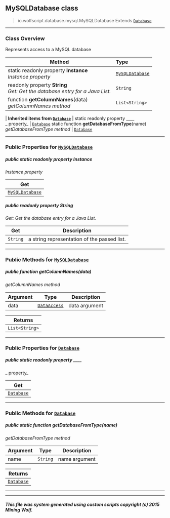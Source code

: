 ## MySQLDatabase __class__

>io.wolfscript.database.mysql.MySQLDatabase
>Extends [`Database`](../Database.md)

---

### Class Overview

Represents access to a MySQL database

Method | Type   
--- | :--- 
static readonly property __Instance__ <br> _Instance property_ | [`MySQLDatabase`](MySQLDatabase.md)
 readonly property __String__ <br> _Get: Get the database entry for a Java List._ | `String`
 function __getColumnNames__(data) <br> _getColumnNames method_ | `List<String>`
 |
__Inherited items from [`Database`](../Database.md)__ |
static readonly property ____ <br> _ property_ | [`Database`](../Database.md)
static function __getDatabaseFromType__(name) <br> _getDatabaseFromType method_ | [`Database`](../Database.md)





---


### Public Properties for [`MySQLDatabase`](MySQLDatabase.md)

##### <a id='instance'></a>public static readonly property __Instance__

_Instance property_

Get | 
--- | 
[`MySQLDatabase`](MySQLDatabase.md) |



##### <a id='string'></a>public  readonly property __String__

_Get: Get the database entry for a Java List._

Get | Description
--- | --- 
`String` | a string representation of the passed list.



---

### Public Methods for [`MySQLDatabase`](MySQLDatabase.md)

##### <a id='getcolumnnames'></a>public  function __getColumnNames__(data)

_getColumnNames method_

Argument | Type | Description  
--- | --- | --- 
data | [`DataAccess`](../DataAccess.md) | data argument

Returns | 
--- | 
`List<String>` |


---

### Public Properties for [`Database`](../Database.md)

##### <a id=''></a>public static readonly property ____

_ property_

Get | 
--- | 
[`Database`](../Database.md) |



---

### Public Methods for [`Database`](../Database.md)

##### <a id='getdatabasefromtype'></a>public static function __getDatabaseFromType__(name)

_getDatabaseFromType method_

Argument | Type | Description  
--- | --- | --- 
name | `String` | name argument

Returns | 
--- | 
[`Database`](../Database.md) |


---


---


##### This file was system generated using custom scripts copyright (c) 2015 Mining Wolf.
	

